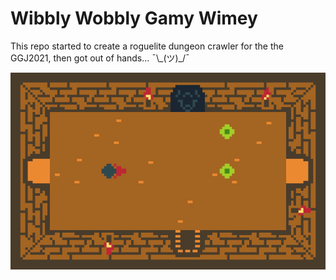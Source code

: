 # Wibbly Wobbly Gamy Wimey

This repo started to create a roguelite dungeon crawler for the the GGJ2021, then got out of hands... ¯\\\_(ツ)\_/¯

![unreachable_expectations.png](unreachable_expectations.png)
